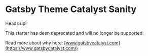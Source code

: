 # Gatsby Theme Catalyst Sanity

Heads up!

This starter has deen deprecated and will no longer be supported.

Read more about why here: [www.gatsbycatalyst.com](https://www.gatsbycatalyst.com/)
